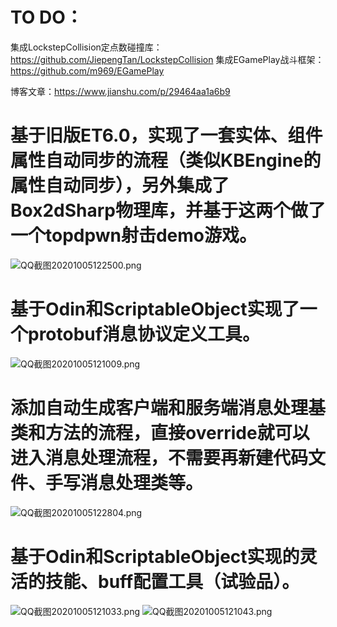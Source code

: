 TO DO：
==
集成LockstepCollision定点数碰撞库：https://github.com/JiepengTan/LockstepCollision
集成EGamePlay战斗框架：https://github.com/m969/EGamePlay


博客文章：https://www.jianshu.com/p/29464aa1a6b9


基于旧版ET6.0，实现了一套实体、组件属性自动同步的流程（类似KBEngine的属性自动同步），另外集成了Box2dSharp物理库，并基于这两个做了一个topdpwn射击demo游戏。
====
![QQ截图20201005122500.png](https://upload-images.jianshu.io/upload_images/2528994-19136b0d276d52b0.png?imageMogr2/auto-orient/strip%7CimageView2/2/w/1240)


基于Odin和ScriptableObject实现了一个protobuf消息协议定义工具。
====
![QQ截图20201005121009.png](https://upload-images.jianshu.io/upload_images/2528994-d8737bff9b1cdb3c.png?imageMogr2/auto-orient/strip%7CimageView2/2/w/1240)


添加自动生成客户端和服务端消息处理基类和方法的流程，直接override就可以进入消息处理流程，不需要再新建代码文件、手写消息处理类等。
====
![QQ截图20201005122804.png](https://upload-images.jianshu.io/upload_images/2528994-9240545c724b18b3.png?imageMogr2/auto-orient/strip%7CimageView2/2/w/1240)


基于Odin和ScriptableObject实现的灵活的技能、buff配置工具（试验品）。
====
![QQ截图20201005121033.png](https://upload-images.jianshu.io/upload_images/2528994-163671168a3b50c4.png?imageMogr2/auto-orient/strip%7CimageView2/2/w/1240)
![QQ截图20201005121043.png](https://upload-images.jianshu.io/upload_images/2528994-01fcfdbe6e0e7a68.png?imageMogr2/auto-orient/strip%7CimageView2/2/w/1240)
